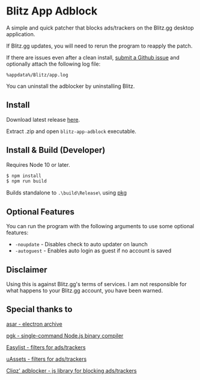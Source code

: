 # Blitz App Adblock

A simple and quick patcher that blocks ads/trackers on the Blitz.gg desktop application.

If Blitz.gg updates, you will need to rerun the program to reapply the patch. 

If there are issues even after a clean install, [submit a Github issue](https://github.com/lulzsun/blitz-app-adblock/issues/new) and optionally attach the following log file: 

`%appdata%/Blitz/app.log`

You can uninstall the adblocker by uninstalling Blitz.

## Install

Download latest release [here](https://github.com/lulzsun/blitz-app-adblock/releases/latest).

Extract .zip and open `blitz-app-adblock` executable.

## Install & Build (Developer)

Requires Node 10 or later. 

```bash
$ npm install
$ npm run build
```

Builds standalone to `.\build\Release\` using [pkg](https://github.com/vercel/pkg)

## Optional Features

You can run the program with the following arguments to use some optional features:

- `-noupdate` - Disables check to auto updater on launch
- `-autoguest` - Enables auto login as guest if no account is saved

## Disclaimer

Using this is against Blitz.gg's terms of services. I am not responsible for what happens to your Blitz.gg account, you have been warned.

## Special thanks to

[asar - electron archive](https://github.com/electron/asar)

[pgk - single-command Node.js binary compiler](https://github.com/vercel/pkg)

[Easylist - filters for ads/trackers](https://easylist.to/pages/about.html)

[uAssets - filters for ads/trackers](https://github.com/uBlockOrigin/uAssets)

[Cliqz' adblocker - js library for blocking ads/trackers](https://github.com/cliqz-oss/adblocker)
